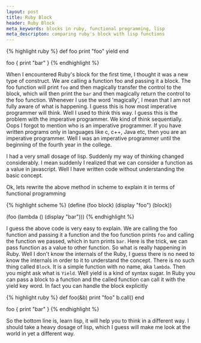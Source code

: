 ```yaml
---
layout: post
title: Ruby Block
header: Ruby Block
meta_keywords: blocks in ruby, functional programming, lisp
meta_descripton: comparing ruby's block with lisp functions
---
```


{% highlight ruby %}
def foo
  print "foo"
  yield
end

foo { print "bar" }
{% endhighlight %}

When I encountered Ruby's block for the first time, I thought it was a
new type of construct. We are calling a function foo and passing it a
block. The foo function will print `foo` and then magically transfer
the control to the block, which will then print the `bar` and then
magically return the control to the foo function. Whenever I use the
word 'magically', I mean that I am not fully aware of what is
happening. I guess this is how most imperative programmer will
think. Well I used to think this way. I guess this is the problem with
the imperative programmer. We kind of think sequentially. Oops I
forgot to mention who is an imperative programmer. If you have written
programs only in languages like c, c++, Java etc, then you are an
imperative programmer. Well I was an imperative programmer until the
beginning of the fourth year in the college.

I had a very small dosage of lisp. Suddenly my way of thinking changed
considerably. I mean suddenly I realized that we can consider a
function as a value in javascript. Well I have written code without
understanding the basic concept.

Ok, lets rewrite the above method in scheme to explain it in terms of
functional programming

{% highlight scheme %}
(define (foo block)
  (display "foo")
  (block))

(foo (lambda ()
       (display "bar")))
{% endhighlight %}


I guess the above code is very easy to explain. We are calling the foo
function and passing it a function and the foo function prints `foo`
and calling the function we passed, which in turn prints `bar`. Here
is the trick, we can pass function as a value to other function. So
what is really happening in Ruby. Well I don't know the internals of
the Ruby, I guess there is no need to know the internals in order to
it to understand the concept. There is no such thing called
`Block`. It is a simple function with no name, aka `lambda`. Then you
might ask what is `Yield`. Well yield is a kind of syntax sugar. In
Ruby you can pass a block to a function and the called function can
call it with the yield key word. In fact you can handle the block
explicitly

{% highlight ruby %}
def foo(&b)
  print "foo"
  b.call()
end

foo { print "bar" }
{% endhighlight %}


So the bottom line is, learn lisp, it will help you to think in a
different way. I should take a heavy dosage of lisp, which I guess
will make me look at the world in yet a different way.
